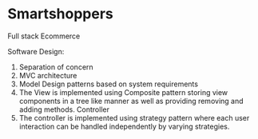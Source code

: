 # Smartshoppers
Full stack Ecommerce

Software Design: 
1. Separation of concern 
2. MVC architecture 
3. Model Design patterns based on system requirements 
4. The View is implemented using Composite pattern storing view components in a tree like manner as well as providing removing and adding methods. 
Controller 
5. The controller is implemented using strategy pattern where each user interaction can be handled independently by varying strategies. 


